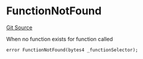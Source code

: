 # FunctionNotFound
[Git Source](https://github.com/thrackle-io/tron/blob/fd00dd3f701afe5991226ded04be9da490ad380d/src/client/token/handler/diamond/HandlerDiamond.sol)

When no function exists for function called


```solidity
error FunctionNotFound(bytes4 _functionSelector);
```

